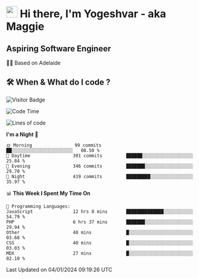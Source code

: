 <h1><img src="https://emojis.slackmojis.com/emojis/images/1531849430/4246/blob-sunglasses.gif?1531849430" width="30"/> Hi there, I'm Yogeshvar - aka Maggie</h1>

## Aspiring Software Engineer
🏂🏻  Based on Adelaide 

## 🛠 When & What do I code ?  

![Visitor Badge](https://visitor-badge.feriirawann.repl.co?username=yogeshvar&repo=yogeshvar&label=Visitors&style=plastic&color=%23457BFF&contentType=svg)

<!--START_SECTION:waka-->
![Code Time](http://img.shields.io/badge/Code%20Time-2%2C494%20hrs%205%20mins-blue)

![Lines of code](https://img.shields.io/badge/From%20Hello%20World%20I%27ve%20Written-4.0%20million%20lines%20of%20code-blue)

**I'm a Night 🦉** 

```text
🌞 Morning                99 commits          ██░░░░░░░░░░░░░░░░░░░░░░░   08.50 % 
🌆 Daytime                301 commits         ██████░░░░░░░░░░░░░░░░░░░   25.84 % 
🌃 Evening                346 commits         ███████░░░░░░░░░░░░░░░░░░   29.70 % 
🌙 Night                  419 commits         █████████░░░░░░░░░░░░░░░░   35.97 % 
```


📊 **This Week I Spent My Time On** 

```text
💬 Programming Languages: 
JavaScript               12 hrs 8 mins       ██████████████░░░░░░░░░░░   54.79 % 
PHP                      6 hrs 37 mins       ███████░░░░░░░░░░░░░░░░░░   29.94 % 
Other                    48 mins             █░░░░░░░░░░░░░░░░░░░░░░░░   03.68 % 
CSS                      40 mins             █░░░░░░░░░░░░░░░░░░░░░░░░   03.03 % 
MDX                      27 mins             █░░░░░░░░░░░░░░░░░░░░░░░░   02.10 % 
```


 Last Updated on 04/01/2024 09:19:26 UTC
<!--END_SECTION:waka-->
